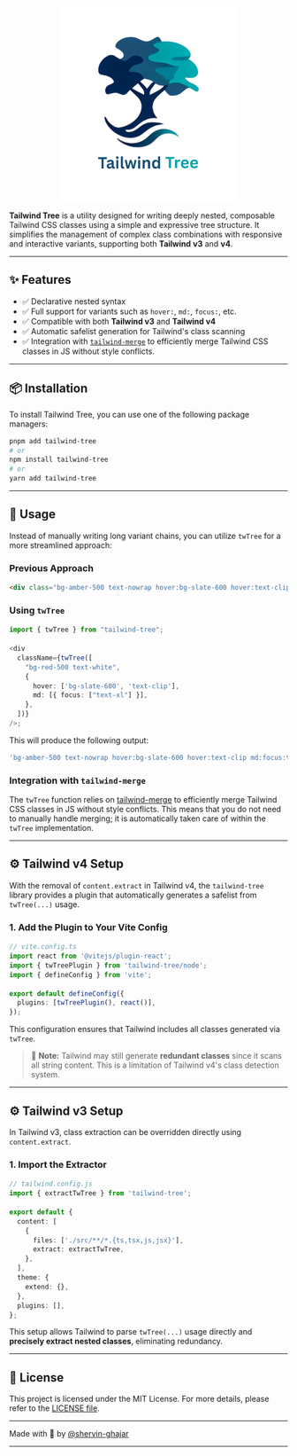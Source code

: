 <div align="center">
    <a href="https://github.com/shervin-ghajar/tailwind-tree">
        <img src="https://raw.githubusercontent.com/shervin-ghajar/tailwind-tree/main/src/assets/logo-with-title.png" alt="tailwind-tree" style="max-width: 100%;height: 350px;">
    </a>
</div>

**Tailwind Tree** is a utility designed for writing deeply nested, composable Tailwind CSS classes using a simple and expressive tree structure. It simplifies the management of complex class combinations with responsive and interactive variants, supporting both **Tailwind** **v3** and **v4**.

---

## ✨ Features

- ✅ Declarative nested syntax
- ✅ Full support for variants such as `hover:`, `md:`, `focus:`, etc.
- ✅ Compatible with both **Tailwind v3** and **Tailwind v4**
- ✅ Automatic safelist generation for Tailwind's class scanning
- ✅ Integration with [`tailwind-merge`](https://www.npmjs.com/package/tailwind-merge) to efficiently merge Tailwind CSS classes in JS without style conflicts.

---

## 📦 Installation

To install Tailwind Tree, you can use one of the following package managers:

```bash
pnpm add tailwind-tree
# or
npm install tailwind-tree
# or
yarn add tailwind-tree
```

---

## 🚀 Usage

Instead of manually writing long variant chains, you can utilize `twTree` for a more streamlined approach:

### Previous Approach

```html
<div class="bg-amber-500 text-nowrap hover:bg-slate-600 hover:text-clip md:focus:text-blue-700" />
```

### Using `twTree`

```ts
import { twTree } from "tailwind-tree";

<div
  className={twTree([
    "bg-red-500 text-white",
    {
      hover: ['bg-slate-600', 'text-clip'],
      md: [{ focus: ["text-xl"] }],
    },
  ])}
/>;
```

This will produce the following output:

```ts
'bg-amber-500 text-nowrap hover:bg-slate-600 hover:text-clip md:focus:text-blue-700';
```

### Integration with `tailwind-merge`

The `twTree` function relies on [tailwind-merge](https://www.npmjs.com/package/tailwind-merge) to efficiently merge Tailwind CSS classes in JS without style conflicts. This means that you do not need to manually handle merging; it is automatically taken care of within the `twTree` implementation.

---

## ⚙️ Tailwind v4 Setup

With the removal of `content.extract` in Tailwind v4, the `tailwind-tree` library provides a plugin that automatically generates a safelist from `twTree(...)` usage.

### 1. Add the Plugin to Your Vite Config

```ts
// vite.config.ts
import react from '@vitejs/plugin-react';
import { twTreePlugin } from 'tailwind-tree/node';
import { defineConfig } from 'vite';

export default defineConfig({
  plugins: [twTreePlugin(), react()],
});
```

This configuration ensures that Tailwind includes all classes generated via `twTree`.

> 🧠 **Note:** Tailwind may still generate **redundant classes** since it scans all string content. This is a limitation of Tailwind v4's class detection system.

---

## ⚙️ Tailwind v3 Setup

In Tailwind v3, class extraction can be overridden directly using `content.extract`.

### 1. Import the Extractor

```ts
// tailwind.config.js
import { extractTwTree } from 'tailwind-tree';

export default {
  content: [
    {
      files: ['./src/**/*.{ts,tsx,js,jsx}'],
      extract: extractTwTree,
    },
  ],
  theme: {
    extend: {},
  },
  plugins: [],
};
```

This setup allows Tailwind to parse `twTree(...)` usage directly and **precisely extract nested classes**, eliminating redundancy.

---

## 📜 License

This project is licensed under the MIT License. For more details, please refer to the [LICENSE file](https://github.com/shervin-ghajar/tailwind-tree/blob/main/LICENSE).

---

Made with 💙 by [@shervin-ghajar](https://github.com/shervin-ghajar)

---

